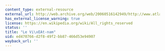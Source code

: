 ```yaml
---
content_type: external-resource
external_url: http://web.archive.org/web/20060516142949/http://www.atlasgeo.net/
has_external_license_warning: true
license: https://en.wikipedia.org/wiki/All_rights_reserved
status: ''
title: "Le Vi\xEAt-nam"
uid: ed470766-d2f8-49f2-bb87-466d53e94907
wayback_url: ''
---
```

